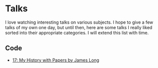 # Talks

I love watching interesting talks on various subjects. I hope to give a few talks of my own one day, but until then, here are some talks I really liked sorted into their appropriate categories. I will extend this list with time.

## Code

- [17: My History with Papers by James Long](https://www.youtube.com/watch?v=UzE955UJUVU)

